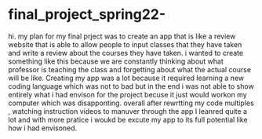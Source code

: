 # final_project_spring22-
hi. my plan for my final prject was to create an app that is like a review website that is able to allow people to input classes that they have taken and write a review about the courses they have taken.
i wanted to create something like this because we are constantly thinking about what professor is teaching the class and forgetting about what the actual course will be like.
Creating my app was a lot because it required learning a new coding language which was not to bad but in the end i was not able to show entirely what i had envison for the project becuse it just would workon my computer which was disapponting. 
overall after rewrtting my code multiples , watching instruction videos to manuver through the app I leanred quite a lot and with more pratice i woukd be excute my app to its full potential like how i had envisoned. 
